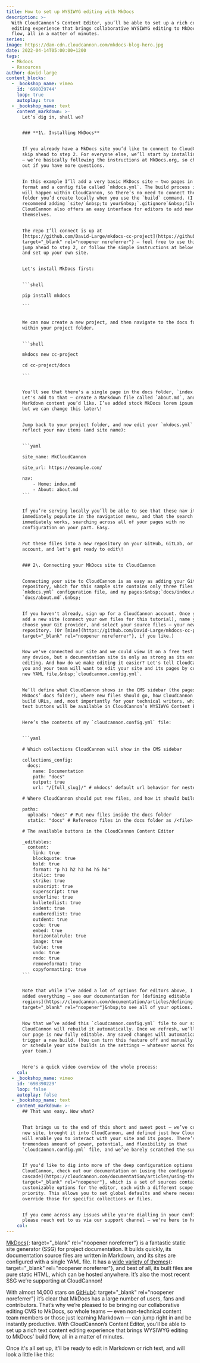 ```yaml
---
title: How to set up WYSIWYG editing with MkDocs
description: >-
  With CloudCannon’s Content Editor, you’ll be able to set up a rich content
  editing experience that brings collaborative WYSIWYG editing to MkDocs’ build
  flow, all in a matter of minutes.
series:
image: https://dam-cdn.cloudcannon.com/mkdocs-blog-hero.jpg
date: 2022-04-14T05:00:00+1200
tags:
  - Mkdocs
  - Resources
author: david-large
content_blocks:
  - _bookshop_name: vimeo
    id: '698029744'
    loop: true
    autoplay: true
  - _bookshop_name: text
    content_markdown: >-
      Let’s dig in, shall we?


      ### **1\. Installing MkDocs**


      If you already have a MkDocs site you’d like to connect to CloudCannon,
      skip ahead to step 2. For everyone else, we’ll start by installing MkDocs
      — we’re basically following the instructions at MkDocs.org, so check those
      out if you have more questions.


      In this example I’ll add a very basic MkDocs site — two pages in Markdown
      format and a config file called `mkdocs.yml`. The build process itself
      will happen within CloudCannon, so there’s no need to connect the `site/`
      folder you’d create locally when you use the `build` command. (I'd also
      recommend adding `site/`&nbsp;to your&nbsp;`.gitignore`&nbsp;file.)
      CloudCannon also offers an easy interface for editors to add new pages
      themselves.


      The repo I’ll connect is up at
      [https://github.com/David-Large/mkdocs-cc-project](https://github.com/David-Large/mkdocs-cc-project){:
      target="_blank" rel="noopener noreferrer"} — feel free to use this and
      jump ahead to step 2, or follow the simple instructions at below to create
      and set up your own site.


      Let's install MkDocs first:


      ```shell

      pip install mkdocs

      ```


      We can now create a new project, and then navigate to the docs folder
      within your project folder.


      ```shell

      mkdocs new cc-project

      cd cc-project/docs

      ```


      You'll see that there's a single page in the docs folder, `index.md`.
      Let's add to that — create a Markdown file called `about.md`, and add any
      Markdown content you’d like. I’ve added stock MkDocs lorem ipsum for now,
      but we can change this later\!


      Jump back to your project folder, and now edit your `mkdocs.yml` file to
      reflect your nav items (and site name):


      ```yaml

      site_name: MkCloudCannon

      site_url: https://example.com/

      nav:
          - Home: index.md
          - About: about.md
      ```


      If you’re serving locally you’ll be able to see that these nav items
      immediately populate in the navigation menu, and that the search function
      immediately works, searching across all of your pages with no
      configuration on your part. Easy.


      Put these files into a new repository on your GitHub, GitLab, or Bitbucket
      account, and let's get ready to edit\!


      ### 2\. Connecting your MkDocs site to CloudCannon


      Connecting your site to CloudCannon is as easy as adding your Git
      repository, which for this sample site contains only three files — my
      `mkdocs.yml` configuration file, and my pages:&nbsp;`docs/index.md` and
      `docs/about.md`.&nbsp;


      If you haven't already, sign up for a CloudCannon account. Once you're in,
      add a new site (connect your own files for this tutorial), name your site,
      choose your Git provider, and select your source files — your new
      repository. (Or [mine](https://github.com/David-Large/mkdocs-cc-project){:
      target="_blank" rel="noopener noreferrer"}, if you like.)


      Now we've connected our site and we could view it on a free test domain on
      any device, but a documentation site is only as strong as its ease of
      editing. And how do we make editing it easier? Let's tell CloudCannon how
      you and your team will want to edit your site and its pages by creating a
      new YAML file,&nbsp;`cloudcannon.config.yml`.


      We’ll define what CloudCannon shows in the CMS sidebar (the pages in
      MkDocs’ docs folder), where new files should go, how CloudCannon should
      build URLs, and, most importantly for your technical writers, which rich
      text buttons will be available in CloudCannon’s WYSIWYG Content Editor.


      Here’s the contents of my `cloudcannon.config.yml` file:


      ```yaml

      # Which collections CloudCannon will show in the CMS sidebar

      collections_config:
        docs:
          name: Documentation
          path: "docs"
          output: true
          url: "/[full_slug]/" # mkdocs' default url behavior for nested files

      # Where CloudCannon should put new files, and how it should build URLs

      paths:
        uploads: "docs" # Put new files inside the docs folder
        static: "docs" # Reference files in the docs folder as /<file>

      # The available buttons in the CloudCannon Content Editor

      _editables:
        content:
          link: true
          blockquote: true
          bold: true
          format: "p h1 h2 h3 h4 h5 h6"
          italic: true
          strike: true
          subscript: true
          superscript: true
          underline: true
          bulletedlist: true
          indent: true
          numberedlist: true
          outdent: true
          code: true
          embed: true
          horizontalrule: true
          image: true
          table: true
          undo: true
          redo: true
          removeformat: true
          copyformatting: true
      ```


      Note that while I’ve added a lot of options for editors above, I haven’t
      added everything — see our documentation for [defining editable
      regions](https://cloudcannon.com/documentation/articles/defining-editable-regions-in-your-html/){:
      target="_blank" rel="noopener"}&nbsp;to see all of your options.


      Now that we’ve added this `cloudcannon.config.yml` file to our site,
      CloudCannon will rebuild it automatically. Once we refresh, we’ll see that
      our page is now fully editable. Any saved changes will automatically
      trigger a new build. (You can turn this feature off and manually trigger
      or schedule your site builds in the settings — whatever works for you and
      your team.)


      Here's a quick video overview of the whole process:
    col:
  - _bookshop_name: vimeo
    id: '698390229'
    loop: false
    autoplay: false
  - _bookshop_name: text
    content_markdown: >-
      ## That was easy. Now what?


      That brings us to the end of this short and sweet post — we’ve created a
      new site, brought it into CloudCannon, and defined just how CloudCannon
      will enable you to interact with your site and its pages. There’s a
      tremendous amount of power, potential, and flexibility in that
      `cloudcannon.config.yml` file, and we’ve barely scratched the surface.


      If you'd like to dig into more of the deep configuration options in
      CloudCannon, check out our documentation on [using the configuration
      cascade](https://cloudcannon.com/documentation/articles/using-the-configuration-cascade/){:
      target="_blank" rel="noopener"}, which is a set of sources containing
      customizable options for the editor, each with a different scope and
      priority. This allows you to set global defaults and where necessary,
      override those for specific collections or files.


      If you come across any issues while you're dialling in your configuration,
      please reach out to us via our support channel — we're here to help.
    col:
---
```

[MkDocs](https://www.mkdocs.org/){: target="_blank" rel="noopener noreferrer"} is a fantastic static site generator (SSG) for project documentation. It builds quickly, its documentation source files are written in Markdown, and its sites are configured with a single YAML file. It has a&nbsp;[wide variety of themes](https://github.com/mkdocs/mkdocs/wiki/MkDocs-Themes){: target="_blank" rel="noopener noreferrer"}, and best of all, its built files are pure static HTML, which can be hosted anywhere. It’s also the most recent SSG we’re supporting at CloudCannon\!

With almost 14,000 stars on [GitHub](https://github.com/mkdocs/mkdocs){: target="_blank" rel="noopener noreferrer"}&nbsp;it’s clear that MkDocs has a large number of users, fans and contributors. That’s why we’re pleased to be bringing our collaborative editing CMS to MkDocs, so whole teams — even non-technical content team members or those just learning Markdown — can jump right in and be instantly productive. With CloudCannon’s Content Editor, you’ll be able to set up a rich text content editing experience that brings WYSIWYG editing to MkDocs’ build flow, all in a matter of minutes.

Once it's all set up, it'll be ready to edit in Markdown or rich text, and will look a little like this:
